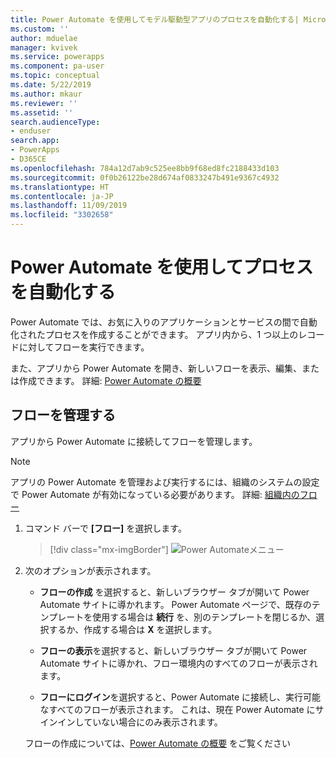```yaml
---
title: Power Automate を使用してモデル駆動型アプリのプロセスを自動化する| MicrosoftDocs
ms.custom: ''
author: mduelae
manager: kvivek
ms.service: powerapps
ms.component: pa-user
ms.topic: conceptual
ms.date: 5/22/2019
ms.author: mkaur
ms.reviewer: ''
ms.assetid: ''
search.audienceType:
- enduser
search.app:
- PowerApps
- D365CE
ms.openlocfilehash: 784a12d7ab9c525ee8bb9f68ed8fc2188433d103
ms.sourcegitcommit: 0f0b26122be28d674af0833247b491e9367c4932
ms.translationtype: HT
ms.contentlocale: ja-JP
ms.lasthandoff: 11/09/2019
ms.locfileid: "3302658"
---
```

# <a name="use-power-automate-to-automate-processes"></a>Power Automate を使用してプロセスを自動化する

Power Automate では、お気に入りのアプリケーションとサービスの間で自動化されたプロセスを作成することができます。 アプリ内から、1 つ以上のレコードに対してフローを実行できます。 

また、アプリから Power Automate を開き、新しいフローを表示、編集、または作成できます。  詳細: [Power Automate の概要](https://docs.microsoft.com/flow/getting-started)

## <a name="manage-your-flows"></a>フローを管理する 
アプリから Power Automate に接続してフローを管理します。
  
> [!NOTE]
> アプリの Power Automate を管理および実行するには、組織のシステムの設定で Power Automate が有効になっている必要があります。 詳細: [組織内のフロー](https://docs.microsoft.com/flow/organization-q-and-a) 
  
1. コマンド バーで **[フロー]** を選択します。  
  
   > [!div class="mx-imgBorder"]
   > ![Power Automateメニュー](media/flow.png "Power Automate メニュー") 
  
2. 次のオプションが表示されます。  
  
   -   **フローの作成** を選択すると、新しいブラウザー タブが開いて Power Automate サイトに導かれます。 Power Automate ページで、既存のテンプレートを使用する場合は **続行** を、別のテンプレートを閉じるか、選択するか、作成する場合は **X** を選択します。  
  
   -   **フローの表示**を選択すると、新しいブラウザー タブが開いて Power Automate サイトに導かれ、フロー環境内のすべてのフローが表示されます。  
  
   -   **フローにログイン**を選択すると、Power Automate に接続し、実行可能なすべてのフローが表示されます。 これは、現在 Power Automate にサインインしていない場合にのみ表示されます。   

    フローの作成については、[Power Automate の概要](https://docs.microsoft.com/powerapps/maker/canvas-apps/using-logic-flows#create-a-flow) をご覧ください  
    
 
    
  
